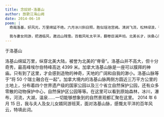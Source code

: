 ```yaml
---
title: 念奴娇·洛基山
author: 放歌江海山阙
date: 2014-06-10
poem: |
  奇哉洛基，好风光，万里绵延不绝。六月冰川斜日照，胜似瑶池宫阙。清涧飞流，松林绿浪，苍鹰巉岩歇。澄清玉宇，引来无数拜客。

  我与妻女同游，把酒临风，邀远山残雪。百载风吼太平洋，翻卷巨澜声彻。北美长才，扶桑心野，华夏追风烈。不平世界，从今同此凉热。
---
```


于洛基山

洛基山绵延万里，纵穿北美大陆，被誉为北美的“脊骨”。洛基山并不高大，但十分奇秀，最高峰埃尔伯特峰高达 4399 米。加拿大洛基山脉是一座可以膜拜的神庙。只有到了这里，才会感到造物的神奇，天地的广阔和自我的渺小。洛基山脉等于“将 50 个瑞士融合在一起”。加拿大境内的洛基山脉两侧方圆近三万平方公里的土地上，分布着四个世界遗产级的国家公园以及三个省立自然保护公园，还有众多零散的动物保护中心，自然保护区公园等等。在这里可以看到原始森林，冰川，瀑布，河流，大湖，温泉……一切能够想象到的自然景观都汇聚在这里。 2014 年 6 月 15 日，我与夫人及女儿女婿同游班芙，面对洛基山脉，感慨太平洋的百年风云，特填此词。
